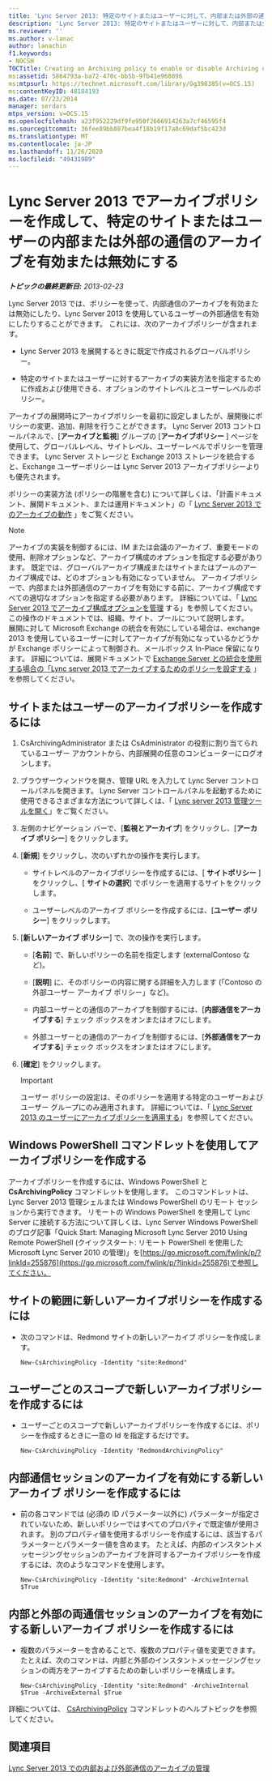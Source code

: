 ```yaml
---
title: 'Lync Server 2013: 特定のサイトまたはユーザーに対して、内部または外部の通信のアーカイブを有効または無効にするアーカイブポリシーを作成する'
description: 'Lync Server 2013: 特定のサイトまたはユーザーに対して、内部または外部の通信のアーカイブを有効または無効にするアーカイブポリシーを作成します。'
ms.reviewer: ''
ms.author: v-lanac
author: lanachin
f1.keywords:
- NOCSH
TOCTitle: Creating an Archiving policy to enable or disable Archiving of internal or external communications for specific sites or users
ms:assetid: 5864793a-ba72-470c-bb5b-9fb41e968896
ms:mtpsurl: https://technet.microsoft.com/library/Gg398385(v=OCS.15)
ms:contentKeyID: 48184193
ms.date: 07/23/2014
manager: serdars
mtps_version: v=OCS.15
ms.openlocfilehash: a23f952229df9fe950f2666914263a7cf46595f4
ms.sourcegitcommit: 36fee89bb887bea4f18b19f17a8c69daf5bc423d
ms.translationtype: MT
ms.contentlocale: ja-JP
ms.lasthandoff: 11/26/2020
ms.locfileid: "49431989"
---
```

# <a name="creating-an-archiving-policy-in-lync-server-2013-to-enable-or-disable-archiving-of-internal-or-external-communications-for-specific-sites-or-users"></a>Lync Server 2013 でアーカイブポリシーを作成して、特定のサイトまたはユーザーの内部または外部の通信のアーカイブを有効または無効にする

<div data-xmlns="http://www.w3.org/1999/xhtml">

<div class="topic" data-xmlns="http://www.w3.org/1999/xhtml" data-msxsl="urn:schemas-microsoft-com:xslt" data-cs="https://msdn.microsoft.com/">

<div data-asp="https://msdn2.microsoft.com/asp">



</div>

<div id="mainSection">

<div id="mainBody">

<span> </span>

_**トピックの最終更新日:** 2013-02-23_

Lync Server 2013 では、ポリシーを使って、内部通信のアーカイブを有効または無効にしたり、Lync Server 2013 を使用しているユーザーの外部通信を有効にしたりすることができます。 これには、次のアーカイブポリシーが含まれます。

  - Lync Server 2013 を展開するときに既定で作成されるグローバルポリシー。

  - 特定のサイトまたはユーザーに対するアーカイブの実装方法を指定するために作成および使用できる、オプションのサイトレベルとユーザーレベルのポリシー。

アーカイブの展開時にアーカイブポリシーを最初に設定しましたが、展開後にポリシーの変更、追加、削除を行うことができます。 Lync Server 2013 コントロールパネルで、[**アーカイブと監視**] グループの [**アーカイブポリシー** ] ページを使用して、グローバルレベル、サイトレベル、ユーザーレベルでポリシーを管理できます。 Lync Server ストレージと Exchange 2013 ストレージを統合すると、Exchange ユーザーポリシーは Lync Server 2013 アーカイブポリシーよりも優先されます。

ポリシーの実装方法 (ポリシーの階層を含む) について詳しくは、「計画ドキュメント、展開ドキュメント、または運用ドキュメント」の「 [Lync Server 2013 でのアーカイブの動作](lync-server-2013-how-archiving-works.md) 」をご覧ください。

<div>


> [!NOTE]
> アーカイブの実装を制御するには、IM または会議のアーカイブ、重要モードの使用、削除オプションなど、アーカイブ構成のオプションを指定する必要があります。 既定では、グローバルアーカイブ構成またはサイトまたはプールのアーカイブ構成では、どのオプションも有効になっていません。 アーカイブポリシーで、内部または外部通信のアーカイブを有効にする前に、アーカイブ構成ですべての適切なオプションを指定する必要があります。 詳細については、「 <A href="lync-server-2013-managing-archiving-configuration-options-for-your-organization-sites-and-pools.md">Lync Server 2013 でアーカイブ構成オプションを管理</A> する」を参照してください。この操作のドキュメントでは、組織、サイト、プールについて説明します。<BR>展開に対して Microsoft Exchange の統合を有効にしている場合は、exchange 2013 を使用しているユーザーに対してアーカイブが有効になっているかどうかが Exchange ポリシーによって制御され、メールボックス In-Place 保留になります。 詳細については、展開ドキュメントで <A href="lync-server-2013-setting-up-policies-for-archiving-when-using-exchange-server-integration.md">Exchange Server との統合を使用する場合の「Lync server 2013 でアーカイブするためのポリシーを設定する</A> 」を参照してください。



</div>

<div>

## <a name="to-create-an-archiving-policy-for-a-site-or-users"></a>サイトまたはユーザーのアーカイブポリシーを作成するには

1.  CsArchivingAdministrator または CsAdministrator の役割に割り当てられているユーザー アカウントから、内部展開の任意のコンピューターにログオンします。

2.  ブラウザーウィンドウを開き、管理 URL を入力して Lync Server コントロールパネルを開きます。 Lync Server コントロールパネルを起動するために使用できるさまざまな方法について詳しくは、「 [Lync server 2013 管理ツールを開く](lync-server-2013-open-lync-server-administrative-tools.md)」をご覧ください。

3.  左側のナビゲーション バーで、[**監視とアーカイブ**] をクリックし、[**アーカイブ ポリシー**] をクリックします。

4.  [**新規**] をクリックし、次のいずれかの操作を実行します。
    
      - サイトレベルのアーカイブポリシーを作成するには、[ **サイトポリシー** ] をクリックし、[ **サイトの選択**] でポリシーを適用するサイトをクリックします。
    
      - ユーザーレベルのアーカイブ ポリシーを作成するには、[**ユーザー ポリシー**] をクリックします。

5.  [**新しいアーカイブ ポリシー**] で、次の操作を実行します。
    
      - [**名前**] で、新しいポリシーの名前を指定します (externalContoso など)。
    
      - [**説明**] に、そのポリシーの内容に関する詳細を入力します (「Contoso の外部ユーザー アーカイブ ポリシー」など)。
    
      - 内部ユーザーとの通信のアーカイブを制御するには、[**内部通信をアーカイブする**] チェック ボックスをオンまたはオフにします。
    
      - 外部ユーザーとの通信のアーカイブを制御するには、[**外部通信をアーカイブする**] チェック ボックスをオンまたはオフにします。

6.  [**確定**] をクリックします。
    
    <div>
    

    > [!IMPORTANT]
    > ユーザー ポリシーの設定は、そのポリシーを適用する特定のユーザーおよびユーザー グループにのみ適用されます。 詳細については、「 <A href="lync-server-2013-applying-an-archiving-policy-to-users.md">Lync Server 2013 のユーザーにアーカイブポリシーを適用する</A>」を参照してください。

    
    </div>

</div>

<div>

## <a name="creating-an-archiving-policy-by-using-windows-powershell-cmdlets"></a>Windows PowerShell コマンドレットを使用してアーカイブポリシーを作成する

アーカイブポリシーを作成するには、Windows PowerShell と **CsArchivingPolicy** コマンドレットを使用します。 このコマンドレットは、Lync Server 2013 管理シェルまたは Windows PowerShell のリモート セッションから実行できます。 リモートの Windows PowerShell を使用して Lync Server に接続する方法について詳しくは、Lync Server Windows PowerShell のブログ記事「Quick Start: Managing Microsoft Lync Server 2010 Using Remote PowerShell (クイックスタート: リモート PowerShell を使用した Microsoft Lync Server 2010 の管理)」を[https://go.microsoft.com/fwlink/p/?linkId=255876](https://go.microsoft.com/fwlink/p/?linkid=255876)で参照してください。

<div>

## <a name="to-create-a-new-archiving-policy-at-the-site-scope"></a>サイトの範囲に新しいアーカイブポリシーを作成するには

  - 次のコマンドは、Redmond サイトの新しいアーカイブ ポリシーを作成します。
    
        New-CsArchivingPolicy -Identity "site:Redmond"

</div>

<div>

## <a name="to-create-a-new-archiving-policy-at-the-per-user-scope"></a>ユーザーごとのスコープで新しいアーカイブポリシーを作成するには

  - ユーザーごとのスコープで新しいアーカイブポリシーを作成するには、ポリシーを作成するときに一意の Id を指定するだけです。
    
        New-CsArchivingPolicy -Identity "RedmondArchivingPolicy"

</div>

<div>

## <a name="to-create-a-new-archiving-policy-that-enables-archiving-of-internal-communication-sessions"></a>内部通信セッションのアーカイブを有効にする新しいアーカイブ ポリシーを作成するには

  - 前の各コマンドでは (必須の ID パラメーター以外に) パラメーターが指定されていないため、新しいポリシーではすべてのプロパティで既定値が使用されます。 別のプロパティ値を使用するポリシーを作成するには、該当するパラメーターとパラメーター値を含めます。 たとえば、内部のインスタントメッセージングセッションのアーカイブを許可するアーカイブポリシーを作成するには、次のようなコマンドを使用します。
    
        New-CsArchivingPolicy -Identity "site:Redmond" -ArchiveInternal $True

</div>

<div>

## <a name="to-create-a-new-archiving-policy-that-enables-archiving-of-both-internal-and-external-communication-sessions"></a>内部と外部の両通信セッションのアーカイブを有効にする新しいアーカイブ ポリシーを作成するには

  - 複数のパラメーターを含めることで、複数のプロパティ値を変更できます。 たとえば、次のコマンドは、内部と外部のインスタントメッセージングセッションの両方をアーカイブするための新しいポリシーを構成します。
    
        New-CsArchivingPolicy -Identity "site:Redmond" -ArchiveInternal $True -ArchiveExternal $True

</div>

詳細については、 [CsArchivingPolicy](https://technet.microsoft.com/library/Gg399032(v=OCS.15)) コマンドレットのヘルプトピックを参照してください。

</div>

<div>

## <a name="see-also"></a>関連項目


[Lync Server 2013 での内部および外部通信のアーカイブの管理](lync-server-2013-managing-the-archiving-of-internal-and-external-communications.md)  
  

</div>

</div>

<span> </span>

</div>

</div>

</div>

